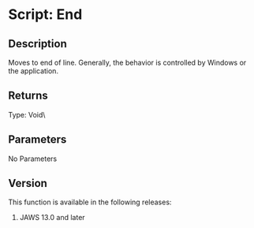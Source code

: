 # Script: End

## Description

Moves to end of line. Generally, the behavior is controlled by Windows
or the application.

## Returns

Type: Void\

## Parameters

No Parameters

## Version

This function is available in the following releases:

1.  JAWS 13.0 and later
